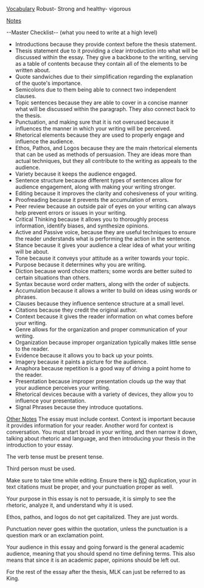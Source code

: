 <u>Vocabulary</u>
Robust- Strong and healthy- vigorous

<u>Notes</u>

--Master Checklist-- 
(what you need to write at a high level)
- Introductions because they provide context before the thesis statement.
- Thesis statement due to it providing a clear introduction into what will be discussed within the essay. They give a backbone to the writing, serving as a table of contents because they contain all of the elements to be written about.
- Quote sandwiches due to their simplification regarding the explanation of the quote's importance.
- Semicolons due to them being able to connect two independent clauses. 
- Topic sentences because they are able to cover in a concise manner what will be discussed within the paragraph. They also connect back to the thesis.
- Punctuation, and making sure that it is not overused because it influences the manner in which your writing will be perceived.
- Rhetorical elements because they are used to properly engage and influence the audience.
- Ethos, Pathos, and Logos because they are the main rhetorical elements that can be used as methods of persuasion. They are ideas more than actual techniques, but they all contribute to the writing as appeals to the audience.
- Variety because it keeps the audience engaged.
- Sentence structure because different types of sentences allow for audience engagement, along with making your writing stronger.
- Editing because it improves the clarity and cohesiveness of your writing.
- Proofreading because it prevents the accumulation of errors.
- Peer review because an outside pair of eyes on your writing can always help prevent errors or issues in your writing. 
- Critical Thinking because it allows you to thoroughly process information, identify biases, and synthesize opinions.
- Active and Passive voice, because they are useful techniques to ensure the reader understands what is performing the action in the sentence. 
- Stance because it gives your audience a clear idea of what your writing will be about. 
- Tone because it conveys your attitude as a writer towards your topic. 
- Purpose because it determines why you are writing.
- Diction because word choice matters; some words are better suited to certain situations than others.
- Syntax because word order matters, along with the order of subjects. 
- Accumulation because it allows a writer to build on ideas using words or phrases.
- Clauses because they influence sentence structure at a small level. 
- Citations because they credit the original author.
- Context because it gives the reader information on what comes before your writing. 
- Genre allows for the organization and proper communication of your writing.
- Organization because improper organization typically makes little sense to the reader.
- Evidence because it allows you to back up your points.
- Imagery because it paints a picture for the audience.
- Anaphora because repetition is a good way of driving a point home to the reader.
- Presentation because improper presentation clouds up the way that your audience perceives your writing.
- Rhetorical devices because with a variety of devices, they allow you to influence your presentation.
- Signal Phrases because they introduce quotations.

<u>Other Notes</u>
The essay must include context. Context is important because it provides information for your reader. Another word for context is conversation. You must start broad in your writing, and then narrow it down, talking about rhetoric and language, and then introducing your thesis in the introduction to your essay.

The verb tense must be present tense.

Third person must be used.

Make sure to take time while editing. Ensure there is <u>NO</u> duplication, your in text citations must be proper, and your punctuation proper as well.

Your purpose in this essay is not to persuade, it is simply to see the rhetoric, analyze it, and understand why it is used. 

Ethos, pathos, and logos do not get capitalized. They are just words.

Punctuation never goes within the quotation, unless the punctuation is a question mark or an exclamation point. 

Your audience in this essay and going forward is the general academic audience, meaning that you should spend no time defining terms. This also means that since it is an academic paper, opinions should be left out.

For the rest of the essay after the thesis, MLK can just be referred to as King.